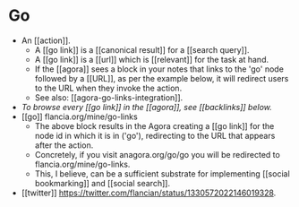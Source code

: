 # Go

- An [[action]].
  - A [[go link]] is a [[canonical result]] for a [[search query]].
  - A [[go link]] is a [[url]] which is [[relevant]] for the task at hand.
  - If the [[agora]] sees a block in your notes that links to the 'go' node followed by a [[URL]], as per the example below, it will redirect users to the URL when they invoke the action.
  - See also: [[agora-go-links-integration]].
- *To browse every [[go link]] in the [[agora]], see [[backlinks]] below.*
- [[go]] flancia.org/mine/go-links
  - The above block results in the Agora creating a [[go link]] for the node id in which it is in ('go'), redirecting to the URL that appears after the action.
  - Concretely, if you visit anagora.org/go/go you will be redirected to flancia.org/mine/go-links.
  - This, I believe, can be a sufficient substrate for implementing [[social bookmarking]] and [[social search]].
- [[twitter]] https://twitter.com/flancian/status/1330572022146019328.


